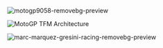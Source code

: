 ![motogp9058-removebg-preview](https://github.com/user-attachments/assets/7d1aae2c-053c-448c-b45f-9618c4ee14d7)


![MotoGP TFM Architecture](https://github.com/user-attachments/assets/f986f1a0-c93d-4683-a16d-8ca455f4d14d)

![marc-marquez-gresini-racing-removebg-preview](https://github.com/user-attachments/assets/c0f9fb70-dc36-4a85-9f83-86c779ef21f7)
